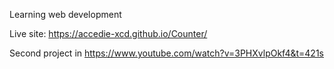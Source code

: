 Learning web development

Live site: https://accedie-xcd.github.io/Counter/

Second project in
https://www.youtube.com/watch?v=3PHXvlpOkf4&t=421s
